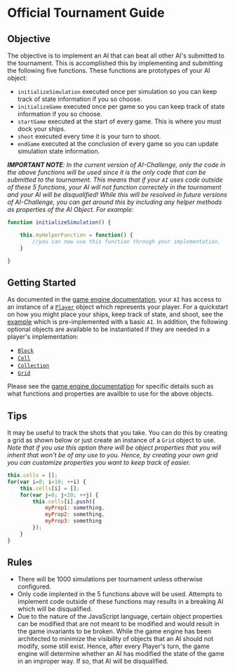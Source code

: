 # Official Tournament Guide

## Objective
The objective is to implement an AI that can beat all other AI's submitted to the tournament. This is accomplished this by implementing and submitting the following five functions. These functions are prototypes of your AI object:
* `initializeSimulation` executed once per simulation so you can keep track of state information if you so choose.
* `initializeGame` executed once per game so you can keep track of state information if you so choose.
* `startGame` executed at the start of every game. This is where you must dock your ships.
* `shoot` executed every time it is your turn to shoot.
* `endGame` executed at the conclusion of every game so you can update simulation state information.

*<b>IMPORTANT NOTE</b>: In the current version of AI-Challenge, only the code in the above functions will be used since it is the only code that can be submitted to the tournament. This means that if your `AI` uses code outside of these 5 functions, your AI will not function correctely in the tournament and your AI will be disqualified! While this will be resolved in future versions of AI-Challenge, you can get around this by including any helper methods as properties of the AI Object. For example:*
```javascript
function initializeSimulation() {

	this.myHelperFunction = function() {
		//you can now use this function through your implementation.
	}	

}
```

## Getting Started
As documented in the [game engine documentation](../simulatorService/GAME.md), your `AI` has access to an instance of a [`Player`](https://github.com/northwesternmutual/ai-challenge/tree/master/simulatorService#player) object which represents your player. For a quickstart on how you might place your ships, keep track of state, and shoot, see the [example](https://github.com/northwesternmutual/ai-challenge#algorithm-component) which is pre-implemented with a basic `AI`. In addition, the following optional objects are available to be instantiated if they are needed in a player's implementation:

* [`Block`](https://github.com/northwesternmutual/ai-challenge/tree/master/simulatorService#block)
* [`Cell`](https://github.com/northwesternmutual/ai-challenge/tree/master/simulatorService#cell)
* [`Collection`](https://github.com/northwesternmutual/ai-challenge/tree/master/simulatorService#collection)
* [`Grid`](https://github.com/northwesternmutual/ai-challenge/tree/master/simulatorService#grid)

Please see the [game engine documentation](../simulatorService/GAME.md) for specific details such as what functions and properties are availble to use for the above objects.

## Tips
It may be useful to track the shots that you take. You can do this by creating a grid as shown below or just create an instance of a `Grid` object to use. *Note that if you use this option there will be object properties that you will inherit that won't be of any use to you. Hence, by creating your own grid you can customize properties you want to keep track of easier.*

```javascript
this.cells = [];
for(var i=0; i<10; ++i) {
    this.cells[i] = [];
    for(var j=0; j<10; ++j) {
        this.cells[i].push({
        	myProp1: something,
        	myProp2: something,
        	myProp3: something
        });
    }
}
```

## Rules
* There will be 1000 simulations per tournament unless otherwise configured.
* Only code implented in the 5 functions above will be used. Attempts to implement code outside of these functions may results in a breaking AI which will be disqualified.
* Due to the nature of the JavaScript language, certain object properties can be modified that are not meant to be modified and would result in the game invariants to be broken. While the game engine has been architected to minimize the visibility of objects that an AI should not modify, some still exist. Hence, after every Player's turn, the game engine will determine whether an AI has modified the state of the game in an improper way. If so, that AI will be disqualified.
